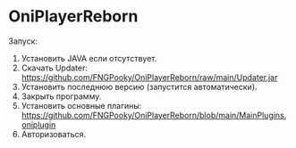 # OniPlayerReborn
Запуск:
1. Установить JAVA если отсутствует.
2. Скачать Updater:
https://github.com/FNGPooky/OniPlayerReborn/raw/main/Updater.jar
3. Установить последнюю версию (запустится автоматически).
4. Закрыть программу.
5. Установить основные плагины:
https://github.com/FNGPooky/OniPlayerReborn/blob/main/MainPlugins.oniplugin
6. Авторизоваться.
